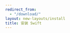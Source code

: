 ```yaml
---
redirect_from:
  - "/download/"
layout: new-layouts/install
title: 安装 Swift
---
```


<script src="/assets/javascripts/new-javascripts/install.js"></script>
